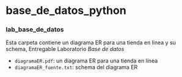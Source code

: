 # base_de_datos_python


### lab_base_de_datos
Esta carpeta contiene un diagrama ER para una tienda en línea y su schema, Entregable Laboratorio *_Base de datos_*
- `diagramaER.pdf`: un diagrama ER para una tienda en línea 
- `diagramaER_fuente.txt`: schema del diagrama ER
